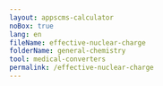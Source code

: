 ```yaml
---
layout: appscms-calculator
noBox: true
lang: en
fileName: effective-nuclear-charge
folderName: general-chemistry
tool: medical-converters
permalink: /effective-nuclear-charge
---
```

